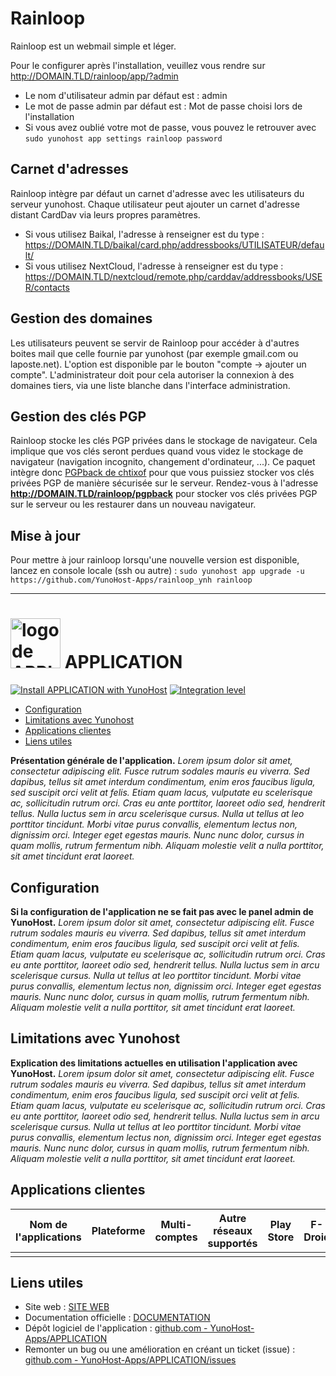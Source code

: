 # Rainloop

Rainloop est un webmail simple et léger.

Pour le configurer après l'installation, veuillez vous rendre sur http://DOMAIN.TLD/rainloop/app/?admin

- Le nom d'utilisateur admin par défaut est : admin
- Le mot de passe admin par défaut est : Mot de passe choisi lors de l'installation
- Si vous avez oublié votre mot de passe, vous pouvez le retrouver avec ``sudo yunohost app settings rainloop password``

## Carnet d'adresses
Rainloop intègre par défaut un carnet d'adresse avec les utilisateurs du serveur yunohost. Chaque utilisateur peut ajouter un carnet d'adresse distant CardDav via leurs propres paramètres.
- Si vous utilisez Baikal, l'adresse à renseigner est du type : https://DOMAIN.TLD/baikal/card.php/addressbooks/UTILISATEUR/default/
- Si vous utilisez NextCloud, l'adresse à renseigner est du type : https://DOMAIN.TLD/nextcloud/remote.php/carddav/addressbooks/USER/contacts

## Gestion des domaines
Les utilisateurs peuvent se servir de Rainloop pour accéder à d'autres boites mail que celle fournie par yunohost (par exemple gmail.com ou laposte.net). L'option est disponible par le bouton "compte -> ajouter un compte".
L'administrateur doit pour cela autoriser la connexion à des domaines tiers, via une liste blanche dans l'interface administration.

## Gestion des clés PGP
Rainloop stocke les clés PGP privées dans le stockage de navigateur. Cela implique que vos clés seront perdues quand vous videz le stockage de navigateur (navigation incognito, changement d'ordinateur, ...). Ce paquet intègre donc [PGPback de chtixof](https://github.com/chtixof/pgpback_ynh) pour que vous puissiez stocker vos clés privées PGP de manière sécurisée sur le serveur. Rendez-vous à l'adresse **http://DOMAIN.TLD/rainloop/pgpback** pour stocker vos clés privées PGP sur le serveur ou les restaurer dans un nouveau navigateur.

## Mise à jour
Pour mettre à jour rainloop lorsqu'une nouvelle version est disponible, lancez en console locale (ssh ou autre) :
``sudo yunohost app upgrade -u https://github.com/YunoHost-Apps/rainloop_ynh rainloop``


-----------------------------

# <img src="/images/APPLICATION_logo.svg" width="80px" alt="logo de APPLICATION"> APPLICATION

[![Install APPLICATION with YunoHost](https://install-app.yunohost.org/install-with-yunohost.png)](https://install-app.yunohost.org/?app=APPLICATION) [![Integration level](https://dash.yunohost.org/integration/APPLICATION.svg)](https://dash.yunohost.org/appci/app/APPLICATION)

- [Configuration](#configuration)
- [Limitations avec Yunohost](#limitations-avec-yunohost)
- [Applications clientes](#applications-clients)
- [Liens utiles](#liens-utiles)

**Présentation générale de l'application.** *Lorem ipsum dolor sit amet, consectetur adipiscing elit. Fusce rutrum sodales mauris eu viverra. Sed dapibus, tellus sit amet interdum condimentum, enim eros faucibus ligula, sed suscipit orci velit at felis. Etiam quam lacus, vulputate eu scelerisque ac, sollicitudin rutrum orci. Cras eu ante porttitor, laoreet odio sed, hendrerit tellus. Nulla luctus sem in arcu scelerisque cursus. Nulla ut tellus at leo porttitor tincidunt. Morbi vitae purus convallis, elementum lectus non, dignissim orci. Integer eget egestas mauris. Nunc nunc dolor, cursus in quam mollis, rutrum fermentum nibh. Aliquam molestie velit a nulla porttitor, sit amet tincidunt erat laoreet.*

## Configuration

**Si la configuration de l'application ne se fait pas avec le panel admin de YunoHost.** *Lorem ipsum dolor sit amet, consectetur adipiscing elit. Fusce rutrum sodales mauris eu viverra. Sed dapibus, tellus sit amet interdum condimentum, enim eros faucibus ligula, sed suscipit orci velit at felis. Etiam quam lacus, vulputate eu scelerisque ac, sollicitudin rutrum orci. Cras eu ante porttitor, laoreet odio sed, hendrerit tellus. Nulla luctus sem in arcu scelerisque cursus. Nulla ut tellus at leo porttitor tincidunt. Morbi vitae purus convallis, elementum lectus non, dignissim orci. Integer eget egestas mauris. Nunc nunc dolor, cursus in quam mollis, rutrum fermentum nibh. Aliquam molestie velit a nulla porttitor, sit amet tincidunt erat laoreet.*

## Limitations avec Yunohost

**Explication des limitations actuelles en utilisation l'application avec YunoHost.** *Lorem ipsum dolor sit amet, consectetur adipiscing elit. Fusce rutrum sodales mauris eu viverra. Sed dapibus, tellus sit amet interdum condimentum, enim eros faucibus ligula, sed suscipit orci velit at felis. Etiam quam lacus, vulputate eu scelerisque ac, sollicitudin rutrum orci. Cras eu ante porttitor, laoreet odio sed, hendrerit tellus. Nulla luctus sem in arcu scelerisque cursus. Nulla ut tellus at leo porttitor tincidunt. Morbi vitae purus convallis, elementum lectus non, dignissim orci. Integer eget egestas mauris. Nunc nunc dolor, cursus in quam mollis, rutrum fermentum nibh. Aliquam molestie velit a nulla porttitor, sit amet tincidunt erat laoreet.*

## Applications clientes

| Nom de l'applications | Plateforme | Multi-comptes | Autre réseaux supportés | Play Store | F-Droid | Apple Store | *Autres* |
|-----------------------|------------|---------------|-------------------------|------------|---------|-------------|----------|
|                       |            |               |                         |            |         |             |          |

## Liens utiles

 + Site web : [SITE WEB](#)
 + Documentation officielle : [DOCUMENTATION](#)
 + Dépôt logiciel de l'application : [github.com - YunoHost-Apps/APPLICATION](https://github.com/YunoHost-Apps/APPLICATION_ynh)
 + Remonter un bug ou une amélioration en créant un ticket (issue) : [github.com - YunoHost-Apps/APPLICATION/issues](https://github.com/YunoHost-Apps/APPLICATION_ynh/issues)
